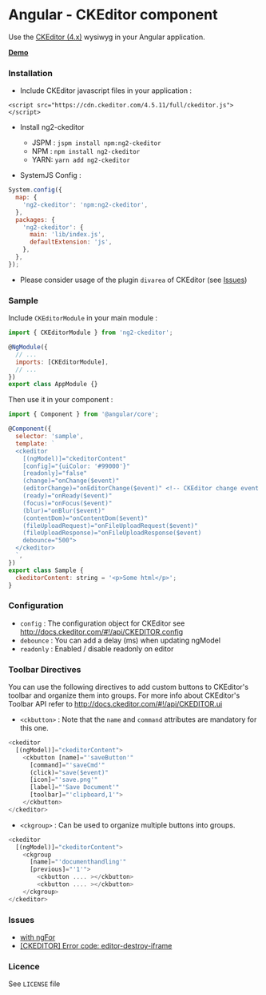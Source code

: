 # Angular - CKEditor component

Use the [CKEditor (4.x)](http://ckeditor.com/) wysiwyg in your Angular application.

[**Demo**](https://stackblitz.com/edit/ng2-ckeditor)

### <a name="install"></a>Installation

* Include CKEditor javascript files in your application :

```
<script src="https://cdn.ckeditor.com/4.5.11/full/ckeditor.js"></script>
```

* Install ng2-ckeditor

  * JSPM : `jspm install npm:ng2-ckeditor`
  * NPM : `npm install ng2-ckeditor`
  * YARN: `yarn add ng2-ckeditor`

* SystemJS Config :

```javascript
System.config({
  map: {
    'ng2-ckeditor': 'npm:ng2-ckeditor',
  },
  packages: {
    'ng2-ckeditor': {
      main: 'lib/index.js',
      defaultExtension: 'js',
    },
  },
});
```

* Please consider usage of the plugin `divarea` of CKEditor (see [Issues](#issues))

### <a name="sample"></a>Sample

Include `CKEditorModule` in your main module :

```javascript
import { CKEditorModule } from 'ng2-ckeditor';

@NgModule({
  // ...
  imports: [CKEditorModule],
  // ...
})
export class AppModule {}
```

Then use it in your component :

```javascript
import { Component } from '@angular/core';

@Component({
  selector: 'sample',
  template: `
  <ckeditor
    [(ngModel)]="ckeditorContent"
    [config]="{uiColor: '#99000'}"
    [readonly]="false"
    (change)="onChange($event)"
    (editorChange)="onEditorChange($event)" <!-- CKEditor change event -->
    (ready)="onReady($event)"
    (focus)="onFocus($event)"
    (blur)="onBlur($event)"
    (contentDom)="onContentDom($event)"
    (fileUploadRequest)="onFileUploadRequest($event)"
    (fileUploadResponse)="onFileUploadResponse($event)
    debounce="500">
  </ckeditor>
  `,
})
export class Sample {
  ckeditorContent: string = '<p>Some html</p>';
}
```

### <a name="config"></a>Configuration

* `config` : The configuration object for CKEditor see http://docs.ckeditor.com/#!/api/CKEDITOR.config
* `debounce` : You can add a delay (ms) when updating ngModel
* `readonly` : Enabled / disable readonly on editor

### <a name="toolbar"></a>Toolbar Directives

You can use the following directives to add custom buttons to CKEditor's toolbar and organize them into groups.
For more info about CKEditor's Toolbar API refer to http://docs.ckeditor.com/#!/api/CKEDITOR.ui

* `<ckbutton>` : Note that the `name` and `command` attributes are mandatory for this one.

```javascript
<ckeditor
  [(ngModel)]="ckeditorContent">
    <ckbutton [name]="'saveButton'"
      [command]="'saveCmd'"
      (click)="save($event)"
      [icon]="'save.png'"
      [label]="'Save Document'"
      [toolbar]="'clipboard,1'">
    </ckbutton>
</ckeditor>
```

* `<ckgroup>` : Can be used to organize multiple buttons into groups.

```javascript
<ckeditor
  [(ngModel)]="ckeditorContent">
    <ckgroup
      [name]="'documenthandling'"
      [previous]="'1'">
        <ckbutton .... ></ckbutton>
        <ckbutton .... ></ckbutton>
    </ckgroup>
</ckeditor>
```

### <a name="issues"></a>Issues

* [with ngFor](https://github.com/chymz/ng2-ckeditor/issues/23)
* [[CKEDITOR] Error code: editor-destroy-iframe](https://github.com/chymz/ng2-ckeditor/issues/24)

### <a name="licence"></a>Licence

See `LICENSE` file
